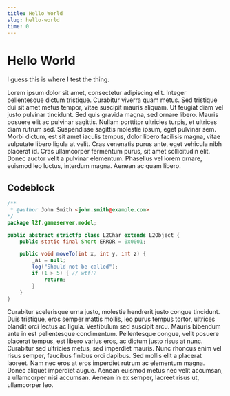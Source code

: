 ```yaml
---
title: Hello World
slug: hello-world
time: 0
---
```


# Hello World

I guess this is where I test the thing.

Lorem ipsum dolor sit amet, consectetur adipiscing elit. Integer pellentesque dictum tristique. Curabitur viverra quam metus. Sed tristique dui sit amet metus tempor, vitae suscipit mauris aliquam. Ut feugiat diam vel justo pulvinar tincidunt. Sed quis gravida magna, sed ornare libero. Mauris posuere elit ac pulvinar sagittis. Nullam porttitor ultricies turpis, et ultrices diam rutrum sed. Suspendisse sagittis molestie ipsum, eget pulvinar sem. Morbi dictum, est sit amet iaculis tempus, dolor libero facilisis magna, vitae vulputate libero ligula at velit. Cras venenatis purus ante, eget vehicula nibh placerat id. Cras ullamcorper fermentum purus, sit amet sollicitudin elit. Donec auctor velit a pulvinar elementum. Phasellus vel lorem ornare, euismod leo luctus, interdum magna. Aenean ac quam libero.

## Codeblock

```java
/**
 * @author John Smith <john.smith@example.com>
*/
package l2f.gameserver.model;

public abstract strictfp class L2Char extends L2Object {
    public static final Short ERROR = 0x0001;

    public void moveTo(int x, int y, int z) {
        _ai = null;
        log("Should not be called");
        if (1 > 5) { // wtf!?
            return;
        }
    }
}
```

Curabitur scelerisque urna justo, molestie hendrerit justo congue tincidunt. Duis tristique, eros semper mattis mollis, leo purus tempus tortor, ultrices blandit orci lectus ac ligula. Vestibulum sed suscipit arcu. Mauris bibendum ante in est pellentesque condimentum. Pellentesque congue, velit posuere placerat tempus, est libero varius eros, ac dictum justo risus at nunc. Curabitur sed ultricies metus, sed imperdiet mauris. Nunc rhoncus enim vel risus semper, faucibus finibus orci dapibus. Sed mollis elit a placerat laoreet. Nam nec eros at eros imperdiet rutrum ac elementum magna. Donec aliquet imperdiet augue. Aenean euismod metus nec velit accumsan, a ullamcorper nisi accumsan. Aenean in ex semper, laoreet risus ut, ullamcorper leo.